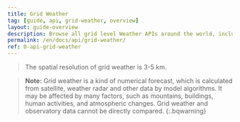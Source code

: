 ```yaml
---
title: Grid Weather
tag: [guide, api, grid-weather, overview]
layout: guide-overview
description: Browse all grid level Weather APIs around the world, including real-time weather, forecast weather and minute-level precipitation at any latitude and longitude.
permalink: /en/docs/api/grid-weather/
ref: 0-api-grid-weather
---
```


> The spatial resolution of grid weather is 3-5 km.

> **Note:** Grid weather is a kind of numerical forecast, which is calculated from satellite, weather radar and other data by model algorithms. It may be affected by many factors, such as mountains, buildings, human activities, and atmospheric changes. Grid weather and observatory data cannot be directly compared.
{:.bqwarning}



